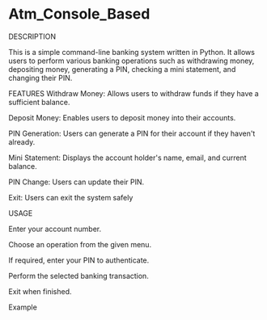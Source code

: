 # Atm_Console_Based
DESCRIPTION

This is a simple command-line banking system written in Python. It allows users to perform various banking operations such as withdrawing money, depositing money, generating a PIN, checking a mini statement, and changing their PIN.

FEATURES
Withdraw Money: Allows users to withdraw funds if they have a sufficient balance.

Deposit Money: Enables users to deposit money into their accounts.

PIN Generation: Users can generate a PIN for their account if they haven't already.

Mini Statement: Displays the account holder's name, email, and current balance.

PIN Change: Users can update their PIN.

Exit: Users can exit the system safely

USAGE

Enter your account number.

Choose an operation from the given menu.

If required, enter your PIN to authenticate.

Perform the selected banking transaction.

Exit when finished.

Example
